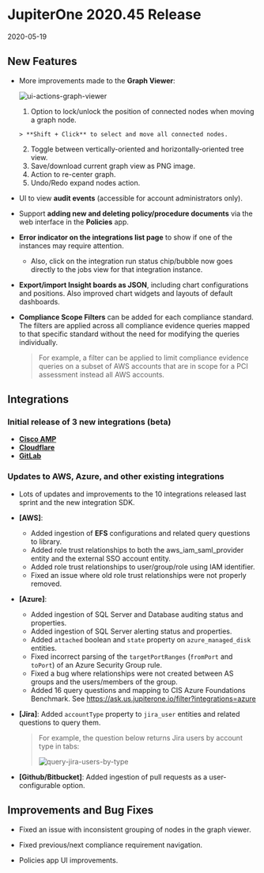 # JupiterOne 2020.45 Release

2020-05-19

## New Features

- More improvements made to the **Graph Viewer**:

    ![ui-actions-graph-viewer](../assets/ui-actions-graph-viewer.png)

    1. Option to lock/unlock the position of connected nodes when moving a graph node.

      > **Shift + Click** to select and move all connected nodes.

    2. Toggle between vertically-oriented and horizontally-oriented tree view.
    3. Save/download current graph view as PNG image.
    4. Action to re-center graph.
    5. Undo/Redo expand nodes action.

- UI to view **audit events** (accessible for account administrators only).

- Support **adding new and deleting policy/procedure documents** via the web
  interface in the **Policies** app.

- **Error indicator on the integrations list page** to show if one of the
  instances may require attention.

  - Also, click on the integration run status chip/bubble now goes directly to
    the jobs view for that integration instance.

- **Export/import Insight boards as JSON**, including chart configurations
  and positions. Also improved chart widgets and layouts of default dashboards.

- **Compliance Scope Filters** can be added for each compliance standard. The
  filters are applied across all compliance evidence queries mapped to that
  specific standard without the need for modifying the queries individually.
  
  > For example, a filter can be applied to limit compliance evidence queries on
  a subset of AWS accounts that are in scope for a PCI assessment instead all
  AWS accounts.

## Integrations

### Initial release of 3 new integrations (beta)

- [**Cisco AMP**](../docs/integrations/cisco-amp/index.md)
- [**Cloudflare**](../docs/integrations/cloudflare/index.md)
- [**GitLab**](../docs/integrations/gitlab/index.md)

### Updates to AWS, Azure, and other existing integrations

- Lots of updates and improvements to the 10 integrations released last sprint
  and the new integration SDK.

- **[AWS]**:

  - Added ingestion of **EFS** configurations and related query questions to
    library.
  - Added role trust relationships to both the aws_iam_saml_provider entity and
    the external SSO account entity.
  - Added role trust relationships to user/group/role using IAM identifier.
  - Fixed an issue where old role trust relationships were not properly removed.

- **[Azure]**:

  - Added ingestion of SQL Server and Database auditing status and properties.
  - Added ingestion of SQL Server alerting status and properties.
  - Added `attached` boolean and `state` property on `azure_managed_disk` entities.
  - Fixed incorrect parsing of the `targetPortRanges` (`fromPort` and `toPort`)
    of an Azure Security Group rule.
  - Fixed a bug where relationships were not created between AS groups and the
    users/members of the group.
  - Added 16 query questions and mapping to CIS Azure Foundations Benchmark.
    See <https://ask.us.jupiterone.io/filter?integrations=azure>

- **[Jira]**: Added `accountType` property to `jira_user` entities and related
  questions to query them.
  
  > For example, the question below returns Jira users by account type in tabs:
  >
  > ![query-jira-users-by-type](../assets/query-jira-users-by-type.png)

- **[Github/Bitbucket]**: Added ingestion of pull requests as a
  user-configurable option.

## Improvements and Bug Fixes

- Fixed an issue with inconsistent grouping of nodes in the graph viewer.

- Fixed previous/next compliance requirement navigation.

- Policies app UI improvements.
